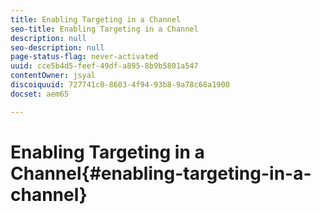 ```yaml
---
title: Enabling Targeting in a Channel
seo-title: Enabling Targeting in a Channel
description: null
seo-description: null
page-status-flag: never-activated
uuid: cce5b4d5-feef-49df-a895-8b9b5801a547
contentOwner: jsyal
discoiquuid: 727741c0-8603-4f94-93b8-9a78c68a1900
docset: aem65

---
```


# Enabling Targeting in a Channel{#enabling-targeting-in-a-channel}

